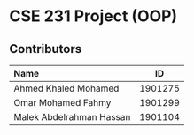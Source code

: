 # CSE 231 Project (OOP)
## Contributors
| Name                     | ID       |
|:-------------------------|----------|
| Ahmed Khaled Mohamed     | 1901275  |
| Omar Mohamed Fahmy       | 1901299  |
| Malek Abdelrahman Hassan | 1901104  |


